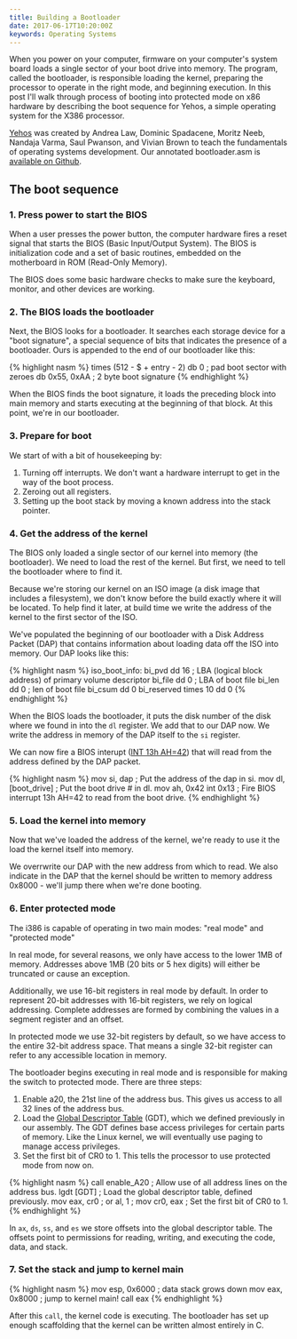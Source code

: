 ```yaml
---
title: Building a Bootloader
date: 2017-06-17T10:20:00Z
keywords: Operating Systems
---
```


When you power on your computer, firmware on your computer's system board loads a single sector of your boot drive into memory. The program, called the bootloader, is responsible loading the kernel, preparing the processor to operate in the right mode, and beginning execution. In this post I'll walk through process of booting into protected mode on x86 hardware by describing the boot sequence for Yehos, a simple operating system for the X386 processor.

[Yehos](https://github.com/zormit/yehos) was created by Andrea Law, Dominic Spadacene, Moritz Neeb, Nandaja Varma, Saul Pwanson, and Vivian Brown to teach the fundamentals of operating systems development. Our annotated bootloader.asm is [available on Github](https://github.com/zormit/yehos/blob/master/bootloader.asm).

## The boot sequence

### 1. Press power to start the BIOS

When a user presses the power button, the computer hardware fires a reset signal that starts the BIOS (Basic Input/Output System). The BIOS is initialization code and a set of basic routines, embedded on the motherboard in ROM (Read-Only Memory).

The BIOS does some basic hardware checks to make sure the keyboard, monitor, and other devices are working.

### 2. The BIOS loads the bootloader

Next, the BIOS looks for a bootloader. It searches each storage device for a "boot signature", a special sequence of bits that indicates the presence of a bootloader. Ours is appended to the end of our bootloader like this:

{% highlight nasm %}
times (512 - $ + entry - 2) db 0 ; pad boot sector with zeroes
db 0x55, 0xAA                    ; 2 byte boot signature
{% endhighlight %}

When the BIOS finds the boot signature, it loads the preceding block into main memory and starts executing at the beginning of that block. At this point, we're in our bootloader.

### 3. Prepare for boot

We start of with a bit of housekeeping by:

1. Turning off interrupts. We don't want a hardware interrupt to get in the way of the boot process.
2. Zeroing out all registers.
3. Setting up the boot stack by moving a known address into the stack pointer.

### 4. Get the address of the kernel

The BIOS only loaded a single sector of our kernel into memory (the bootloader). We need to load the rest of the kernel. But first, we need to tell the bootloader where to find it.

Because we're storing our kernel on an ISO image (a disk image that includes a filesystem), we don't know before the build exactly where it will be located. To help find it later, at build time we write the address of the kernel to the first sector of the ISO.

We've populated the beginning of our bootloader with a Disk Address Packet (DAP) that contains information about loading data off the ISO into memory. Our DAP looks like this:

{% highlight nasm %}
iso_boot_info:
bi_pvd  dd 16           ; LBA (logical block address) of primary volume descriptor
bi_file dd 0            ; LBA of boot file
bi_len  dd 0            ; len of boot file
bi_csum dd 0
bi_reserved times 10 dd 0
{% endhighlight %}

When the BIOS loads the bootloader, it puts the disk number of the disk where we found in into the `dl` register. We add that to our DAP now. We write the address in memory of the DAP itself to the `si` register.

We can now fire a BIOS interupt ([INT 13h AH=42](https://en.wikipedia.org/wiki/INT_13H#INT_13h_AH.3D42h:_Extended_Read_Sectors_From_Drive)) that will read from the address defined by the DAP packet.

{% highlight nasm %}
mov si, dap           ; Put the address of the dap in si.
mov dl, [boot_drive]  ; Put the boot drive # in dl.
mov ah, 0x42
int 0x13              ; Fire BIOS interrupt 13h AH=42 to read from the boot drive.
{% endhighlight %}

### 5. Load the kernel into memory

Now that we've loaded the address of the kernel, we're ready to use it the load the kernel itself into memory.

We overrwrite our DAP with the new address from which to read. We also indicate in the DAP that the kernel should be written to memory address 0x8000 - we'll jump there when we're done booting.

### 6. Enter protected mode

The i386 is capable of operating in two main modes: "real mode" and "protected mode"

In real mode, for several reasons, we only have access to the lower 1MB of memory.  Addresses above 1MB (20 bits or 5 hex digits) will either be truncated or cause an exception.

Additionally, we use 16-bit registers in real mode by default. In order to represent 20-bit addresses with 16-bit registers, we rely on logical addressing. Complete addresses are formed by combining the values in a segment register and an offset.

In protected mode we use 32-bit registers by default, so we have access to the entire 32-bit address space. That means a single 32-bit register can refer to any accessible location in memory.

The bootloader begins executing in real mode and is responsible for making the switch to protected mode. There are three steps:

1. Enable a20, the 21st line of the address bus. This gives us access to all 32 lines of the address bus.
2. Load the [Global Descriptor Table](http://www.osdever.net/bkerndev/Docs/gdt.htm) (GDT), which we defined previously in our assembly. The GDT defines base access privileges for certain parts of memory. Like the Linux kernel, we will eventually use paging to manage access privileges.
3. Set the first bit of CR0 to 1. This tells the processor to use protected mode from now on.

{% highlight nasm %}
call enable_A20    ; Allow use of all address lines on the address bus.
lgdt [GDT]         ; Load the global descriptor table, defined previously.
mov eax, cr0       ;
or al, 1           ; 
mov cr0, eax       ; Set the first bit of CR0 to 1.
{% endhighlight %}

In `ax`, `ds`, `ss`, and `es` we store offsets into the global descriptor table. The offsets point to permissions for reading, writing, and executing the code, data, and stack.

### 7. Set the stack and jump to kernel main

{% highlight nasm %}
mov esp, 0x6000      ; data stack grows down
mov eax, 0x8000      ; jump to kernel main!
call eax
{% endhighlight %}

After this `call`, the kernel code is executing.  The bootloader has set up enough scaffolding that the kernel can be written almost entirely in C.

